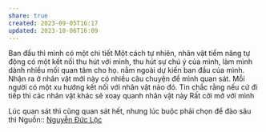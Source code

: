 ```yaml
---
share: true
created: 2023-09-05T16:17
updated: 2023-10-06T16:09
---
```

Ban đầu thì mình có một chi tiết Một cách tự nhiên, nhân vật tiềm năng tự động có một kết nối thu hút với mình, thu hút sự chú ý của mình, làm mình dành nhiều mối quan tâm cho họ. nằm ngoài dự kiến ban đầu của mình. Nhận ra ở nhân vật mới này có nhiều câu chuyện để mình quan sát. Mỗi người có một xu hướng kết nối với nhân vật nào đó. Tin chắc rằng nếu cứ đi tiếp thì các nhân vật khác sẽ xoay quanh nhân vật này
Rất cởi mở với mình

Lúc quan sát thì cũng quan sát hết, nhưng lúc buộc phải chọn để đào sâu thì 
Nguồn:: [Nguyễn Đức Lộc](../../../%CE%9E%20Ngu%E1%BB%93n/Nguy%E1%BB%85n%20%C4%90%E1%BB%A9c%20L%E1%BB%99c.md)
